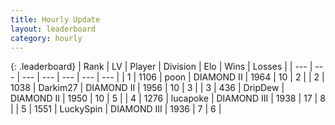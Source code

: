 ```yaml
---
title: Hourly Update
layout: leaderboard
category: hourly
---
```


{: .leaderboard}
| Rank | LV | Player | Division | Elo | Wins | Losses |
| --- | --- | --- | --- | --- | --- | --- |
| <span data-change="2">1</span> | 1106 | <span title="ID: 540690">poon</span> | DIAMOND II | <span data-change="16">1964</span> | <span data-change="1">10</span> | <span data-change="0">2</span> |
| <span data-change="-1">2</span> | 1038 | <span title="ID: 694036">Darkim27</span> | DIAMOND II | <span data-change="0">1956</span> | <span data-change="0">10</span> | <span data-change="0">3</span> |
| <span data-change="-1">3</span> | 436 | <span title="ID: 649454">DripDew</span> | DIAMOND II | <span data-change="0">1950</span> | <span data-change="0">10</span> | <span data-change="0">5</span> |
| <span data-change="0">4</span> | 1276 | <span title="ID: 41925">lucapoke</span> | DIAMOND III | <span data-change="0">1938</span> | <span data-change="0">17</span> | <span data-change="0">8</span> |
| <span data-change="0">5</span> | 1551 | <span title="ID: 498412">LuckySpin</span> | DIAMOND III | <span data-change="0">1936</span> | <span data-change="0">7</span> | <span data-change="0">6</span> |